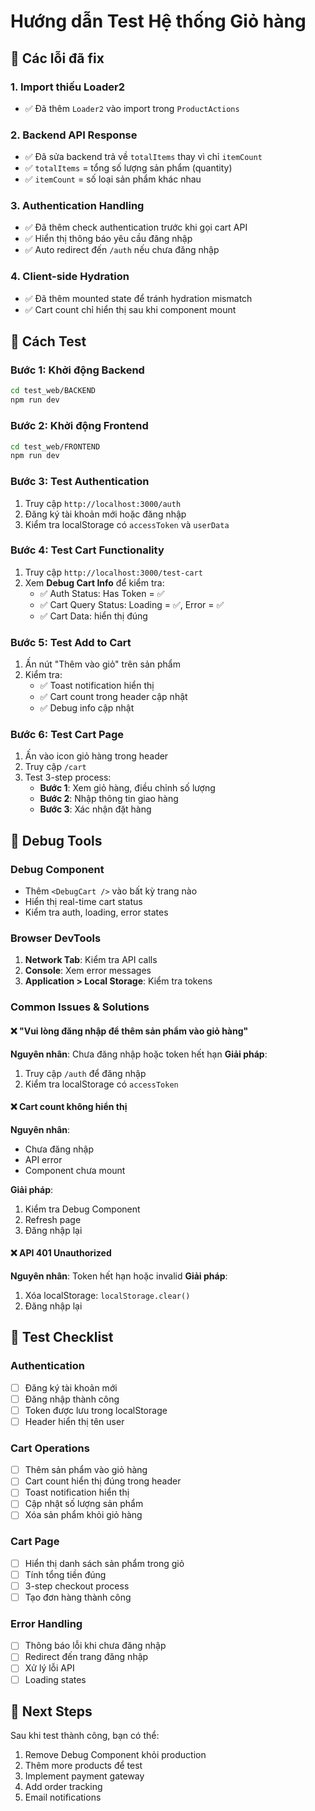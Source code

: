 # Hướng dẫn Test Hệ thống Giỏ hàng

## 🔧 Các lỗi đã fix

### 1. **Import thiếu Loader2**
- ✅ Đã thêm `Loader2` vào import trong `ProductActions`

### 2. **Backend API Response**
- ✅ Đã sửa backend trả về `totalItems` thay vì chỉ `itemCount`
- ✅ `totalItems` = tổng số lượng sản phẩm (quantity)
- ✅ `itemCount` = số loại sản phẩm khác nhau

### 3. **Authentication Handling**
- ✅ Đã thêm check authentication trước khi gọi cart API
- ✅ Hiển thị thông báo yêu cầu đăng nhập
- ✅ Auto redirect đến `/auth` nếu chưa đăng nhập

### 4. **Client-side Hydration**
- ✅ Đã thêm mounted state để tránh hydration mismatch
- ✅ Cart count chỉ hiển thị sau khi component mount

## 🧪 Cách Test

### Bước 1: Khởi động Backend
```bash
cd test_web/BACKEND
npm run dev
```

### Bước 2: Khởi động Frontend
```bash
cd test_web/FRONTEND
npm run dev
```

### Bước 3: Test Authentication
1. Truy cập `http://localhost:3000/auth`
2. Đăng ký tài khoản mới hoặc đăng nhập
3. Kiểm tra localStorage có `accessToken` và `userData`

### Bước 4: Test Cart Functionality
1. Truy cập `http://localhost:3000/test-cart`
2. Xem **Debug Cart Info** để kiểm tra:
   - ✅ Auth Status: Has Token = ✅
   - ✅ Cart Query Status: Loading = ✅, Error = ✅
   - ✅ Cart Data: hiển thị đúng

### Bước 5: Test Add to Cart
1. Ấn nút "Thêm vào giỏ" trên sản phẩm
2. Kiểm tra:
   - ✅ Toast notification hiển thị
   - ✅ Cart count trong header cập nhật
   - ✅ Debug info cập nhật

### Bước 6: Test Cart Page
1. Ấn vào icon giỏ hàng trong header
2. Truy cập `/cart`
3. Test 3-step process:
   - **Bước 1**: Xem giỏ hàng, điều chỉnh số lượng
   - **Bước 2**: Nhập thông tin giao hàng
   - **Bước 3**: Xác nhận đặt hàng

## 🐛 Debug Tools

### Debug Component
- Thêm `<DebugCart />` vào bất kỳ trang nào
- Hiển thị real-time cart status
- Kiểm tra auth, loading, error states

### Browser DevTools
1. **Network Tab**: Kiểm tra API calls
2. **Console**: Xem error messages
3. **Application > Local Storage**: Kiểm tra tokens

### Common Issues & Solutions

#### ❌ "Vui lòng đăng nhập để thêm sản phẩm vào giỏ hàng"
**Nguyên nhân**: Chưa đăng nhập hoặc token hết hạn
**Giải pháp**: 
1. Truy cập `/auth` để đăng nhập
2. Kiểm tra localStorage có `accessToken`

#### ❌ Cart count không hiển thị
**Nguyên nhân**: 
- Chưa đăng nhập
- API error
- Component chưa mount

**Giải pháp**:
1. Kiểm tra Debug Component
2. Refresh page
3. Đăng nhập lại

#### ❌ API 401 Unauthorized
**Nguyên nhân**: Token hết hạn hoặc invalid
**Giải pháp**:
1. Xóa localStorage: `localStorage.clear()`
2. Đăng nhập lại

## 📝 Test Checklist

### Authentication
- [ ] Đăng ký tài khoản mới
- [ ] Đăng nhập thành công
- [ ] Token được lưu trong localStorage
- [ ] Header hiển thị tên user

### Cart Operations
- [ ] Thêm sản phẩm vào giỏ hàng
- [ ] Cart count hiển thị đúng trong header
- [ ] Toast notification hiển thị
- [ ] Cập nhật số lượng sản phẩm
- [ ] Xóa sản phẩm khỏi giỏ hàng

### Cart Page
- [ ] Hiển thị danh sách sản phẩm trong giỏ
- [ ] Tính tổng tiền đúng
- [ ] 3-step checkout process
- [ ] Tạo đơn hàng thành công

### Error Handling
- [ ] Thông báo lỗi khi chưa đăng nhập
- [ ] Redirect đến trang đăng nhập
- [ ] Xử lý lỗi API
- [ ] Loading states

## 🚀 Next Steps

Sau khi test thành công, bạn có thể:
1. Remove Debug Component khỏi production
2. Thêm more products để test
3. Implement payment gateway
4. Add order tracking
5. Email notifications
